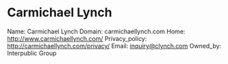 
# Carmichael Lynch

Name: Carmichael Lynch
Domain: carmichaellynch.com
Home: http://www.carmichaellynch.com/
Privacy_policy: http://carmichaellynch.com/privacy/
Email: inquiry@clynch.com
Owned_by: Interpublic Group
